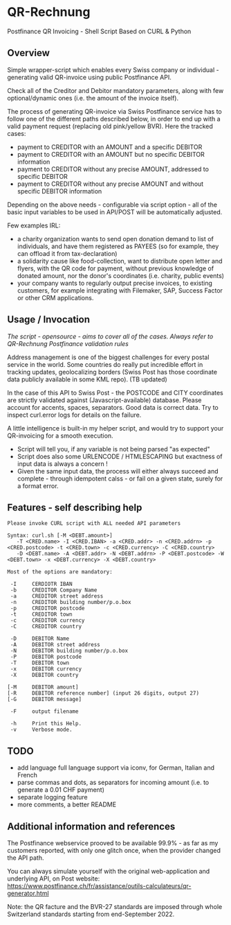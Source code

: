 # QR-Rechnung
Postfinance QR Invoicing - Shell Script Based on CURL &amp; Python

## Overview
Simple wrapper-script which enables every Swiss company or individual - generating valid QR-invoice using public Postfinance API.

Check all of the Creditor and Debitor mandatory parameters, along with few optional/dynamic ones (i.e. the amount of the invoice itself).

The process of generating QR-invoice via Swiss Postfinance service has to follow one of the different paths described below, in order to end up with a valid payment request (replacing old pink/yellow BVR). Here the tracked cases:
 - payment to CREDITOR with an AMOUNT and a specific DEBITOR
 - payment to CREDITOR with an AMOUNT but no specific DEBITOR information
 - payment to CREDITOR without any precise AMOUNT, addressed to specific DEBITOR
 - payment to CREDITOR without any precise AMOUNT and without specific DEBITOR information

Depending on the above needs - configurable via script option - all of the basic input variables to be used in API/POST will be automatically adjusted. 

Few examples IRL:
 - a charity organization wants to send open donation demand to list of individuals, and have them registered as PAYEES (so for example, they can offload it from tax-declaration)
 - a solidarity cause like food-collection, want to distribute open letter and flyers, with the QR code for payment, without previous knowledge of donated amount, nor the donor's coordinates (i.e. charity, public events)
 - your company wants to regularly output precise invoices, to existing customers, for example integrating with Filemaker, SAP, Success Factor or other CRM applications.

## Usage / Invocation
*The script - opensource - aims to cover all of the cases. Always refer to QR-Rechnung Postfinance validation rules*

Address management is one of the biggest challenges for every postal service in the world. Some countries do really put incredible effort in tracking updates, geolocalizing borders (Swiss Post has those coordinate data publicly  available in some KML repo). (TB updated)

In the case of this API to Swiss Post - the POSTCODE and CITY coordinates are strictly validated against (Javascript-available) database.
Please account for accents, spaces, separators. Good data is correct data. Try to inspect curl.error logs for details on the failure.

A little intelligence is built-in my helper script, and would try to support your QR-invoicing for a smooth execution.
 - Script will tell you, if any variable is not being parsed "as expected"
 - Script does also some URLENCODE / HTMLESCAPING but exactness of input data is always a concern !
 - Given the same input data, the process will either always succeed and complete - through idempotent calss - or fail on a given state, surely for a format error.

## Features - self describing help
```
Please invoke CURL script with ALL needed API parameters

Syntax: curl.sh [-M <DEBT.amount>]
   -T <CRED.name> -I <CRED.IBAN> -a <CRED.addr> -n <CRED.addrn> -p <CRED.postcode> -t <CRED.town> -c <CRED.currency> -C <CRED.country>
   -D <DEBT.name> -A <DEBT.addr> -N <DEBT.addrn> -P <DEBT.postcode> -W <DEBT.town> -x <DEBT.currency> -X <DEBT.country>
   
Most of the options are mandatory:

 -I     CERDIOTR IBAN
 -b     CREDITOR Company Name
 -a     CREDITOR street address
 -n     CREDITOR building number/p.o.box
 -p     CREDITOR postcode
 -t     CREDITOR town
 -c     CREDITOR currency
 -C     CREDITOR country

 -D     DEBITOR Name
 -A     DEBITOR street address
 -N     DEBITOR building number/p.o.box
 -P     DEBITOR postcode
 -T     DEBITOR town
 -x     DEBITOR currency
 -X     DEBITOR country

[-M     DEBITOR amount]
[-R     DEBITOR reference number] (input 26 digits, output 27)
[-G     DEBITOR message]

 -F     output filename

 -h     Print this Help.
 -v     Verbose mode.
```


## TODO
 - add language full language support via iconv, for German, Italian and French 
 - parse commas and dots, as separators for incoming amount (i.e. to generate a 0.01 CHF payment)
 - separate logging feature
 - more comments, a better README 

## Additional information and references
The Postfinance webservice prooved to be available 99.9% - as far as my customers reported, with only one glitch once, when the provider changed the API path. 

You can always simulate yourself with the original web-application and underlying API, on Post website:
https://www.postfinance.ch/fr/assistance/outils-calculateurs/qr-generator.html

Note: the QR facture and the BVR-27 standards are imposed through whole Switzerland standards starting from end-September 2022.
